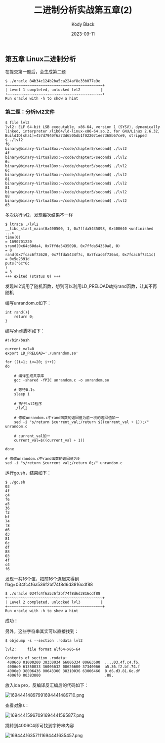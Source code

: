 ﻿---
layout:     post
title:      二进制分析实战第五章(2)
subtitle:   
date:       2023-09-11
author:     Kody Black
header-img: img/post-bg-normal.jpg
catalog: true
tags:
    - CTF
---

## 第五章 Linux二进制分析

在提交第一题后，会生成第二题

```
$ ./oracle 84b34c124b2ba5ca224af8e33b077e9e
+~~~~~~~~~~~~~~~~~~~~~~~~~~~~~~~~~~~~~~~~~~~+
| Level 1 completed, unlocked lvl2         |
+~~~~~~~~~~~~~~~~~~~~~~~~~~~~~~~~~~~~~~~~~~~+
Run oracle with -h to show a hint
```

### 第二题：分析lvl2文件

```
$ file lvl2 
lvl2: ELF 64-bit LSB executable, x86-64, version 1 (SYSV), dynamically linked, interpreter /lib64/ld-linux-x86-64.so.2, for GNU/Linux 2.6.32, BuildID[sha1]=457d7940f6a73d6505db1f022071ee7368b67ce9, stripped
$ ./lvl2
f6
binary@binary-VirtualBox:~/code/chapter5/second$ ./lvl2
4f
binary@binary-VirtualBox:~/code/chapter5/second$ ./lvl2
6c
binary@binary-VirtualBox:~/code/chapter5/second$ ./lvl2
6c
binary@binary-VirtualBox:~/code/chapter5/second$ ./lvl2
81
binary@binary-VirtualBox:~/code/chapter5/second$ ./lvl2
81
binary@binary-VirtualBox:~/code/chapter5/second$ ./lvl2
88
binary@binary-VirtualBox:~/code/chapter5/second$ ./lvl2
d3
```

多次执行lvl2，发现每次结果不一样

```
$ ltrace ./lvl2
__libc_start_main(0x400500, 1, 0x7ffda5435098, 0x400640 <unfinished ...>
time(0)                                                                                        = 1690701220
srand(0x64c60da4, 0x7ffda5435098, 0x7ffda54350a8, 0)                                           = 0
rand(0x7fcac6f73620, 0x7ffda5434f7c, 0x7fcac6f730a4, 0x7fcac6f7311c)                           = 0x5e2391d
puts("6c"6c
)                                                                                     = 3
+++ exited (status 0) +++
```

发现lvl2调用了随机函数，想到可以利用LD_PRELOAD劫持rand函数，让其不再随机

编写unrandom.c如下：

```
int rand(){
    return 0;
}
```

编写shell脚本如下：

```
#!/bin/bash

current_val=0
export LD_PRELOAD='./unrandom.so'

for ((i=1; i<=20; i++))
do

    # 编译生成共享库
    gcc -shared -fPIC unrandom.c -o unrandom.so

    # 等待0.1s
    sleep 1
    
    # 执行lvl2程序
    ./lvl2

    # 修改unrandom.c中rand函数的返回值为前一次的返回值加一
    sed -i "s/return $current_val;/return $((current_val + 1));/" unrandom.c

    # current_val加一
    current_val=$((current_val + 1))
    
done

# 修改unrandom.c中rand函数的返回值为0
sed -i "s/return $current_val;/return 0;/" unrandom.c
```

运行go.sh，结果如下：

```
$ ./go.sh 
03
4f
c4
f6
a5
36
f2
bf
74
f8
d6
d3
81
6c
df
88
03
4f
c4
f6
```

发现一共16个值，把前16个连起来得到flag=034fc4f6a536f2bf74f8d6d3816cdf88

```
$ ./oracle 034fc4f6a536f2bf74f8d6d3816cdf88
+~~~~~~~~~~~~~~~~~~~~~~~~~~~~~~~~~~~~~~~~~~~+
| Level 2 completed, unlocked lvl3         |
+~~~~~~~~~~~~~~~~~~~~~~~~~~~~~~~~~~~~~~~~~~~+
Run oracle with -h to show a hint
```

成功！

另外，这些字符串其实可以直接找到：

```
$ objdump -s --section .rodata lvl2 

lvl2:     file format elf64-x86-64

Contents of section .rodata:
 4006c0 01000200 30330034 66006334 00663600  ....03.4f.c4.f6.
 4006d0 61350033 36006632 00626600 37340066  a5.36.f2.bf.74.f
 4006e0 38006436 00643300 38310036 63006466  8.d6.d3.81.6c.df
 4006f0 00383800                             .88.           
```

放入ida pro，反编译反汇编后的代码如下：

![16944414897991694441489710.png](https://gitee.com/kodyblack/pictures/raw/master/16944414897991694441489710.png)

查看对象s：

![16944415967091694441595877.png](https://gitee.com/kodyblack/pictures/raw/master/16944415967091694441595877.png)

跳转到4006C4即可找到字符串内容

![16944416357111694441635457.png](https://gitee.com/kodyblack/pictures/raw/master/16944416357111694441635457.png)
